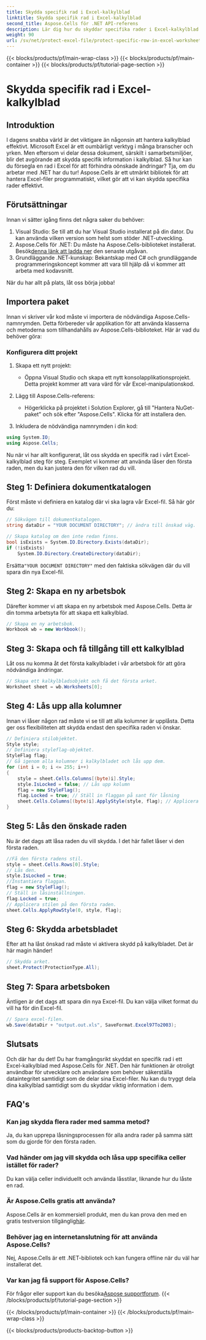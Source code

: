 ```yaml
---
title: Skydda specifik rad i Excel-kalkylblad
linktitle: Skydda specifik rad i Excel-kalkylblad
second_title: Aspose.Cells för .NET API-referens
description: Lär dig hur du skyddar specifika rader i Excel-kalkylblad med Aspose.Cells för .NET. En steg-för-steg-guide skräddarsydd för utvecklare.
weight: 90
url: /sv/net/protect-excel-file/protect-specific-row-in-excel-worksheet/
---
```


{{< blocks/products/pf/main-wrap-class >}}
{{< blocks/products/pf/main-container >}}
{{< blocks/products/pf/tutorial-page-section >}}

# Skydda specifik rad i Excel-kalkylblad

## Introduktion

I dagens snabba värld är det viktigare än någonsin att hantera kalkylblad effektivt. Microsoft Excel är ett oumbärligt verktyg i många branscher och yrken. Men eftersom vi delar dessa dokument, särskilt i samarbetsmiljöer, blir det avgörande att skydda specifik information i kalkylblad. Så hur kan du försegla en rad i Excel för att förhindra oönskade ändringar? Tja, om du arbetar med .NET har du tur! Aspose.Cells är ett utmärkt bibliotek för att hantera Excel-filer programmatiskt, vilket gör att vi kan skydda specifika rader effektivt.

## Förutsättningar

Innan vi sätter igång finns det några saker du behöver:

1. Visual Studio: Se till att du har Visual Studio installerat på din dator. Du kan använda vilken version som helst som stöder .NET-utveckling.
2.  Aspose.Cells för .NET: Du måste ha Aspose.Cells-biblioteket installerat. Besök[denna länk att ladda ner](https://releases.aspose.com/cells/net/) den senaste utgåvan.
3. Grundläggande .NET-kunskap: Bekantskap med C# och grundläggande programmeringskoncept kommer att vara till hjälp då vi kommer att arbeta med kodavsnitt.

När du har allt på plats, låt oss börja jobba!

## Importera paket

Innan vi skriver vår kod måste vi importera de nödvändiga Aspose.Cells-namnrymden. Detta förbereder vår applikation för att använda klasserna och metoderna som tillhandahålls av Aspose.Cells-biblioteket. Här är vad du behöver göra:

### Konfigurera ditt projekt

1. Skapa ett nytt projekt:
   - Öppna Visual Studio och skapa ett nytt konsolapplikationsprojekt. Detta projekt kommer att vara värd för vår Excel-manipulationskod.

2. Lägg till Aspose.Cells-referens:
   - Högerklicka på projektet i Solution Explorer, gå till "Hantera NuGet-paket" och sök efter "Aspose.Cells". Klicka för att installera den.

3. Inkludera de nödvändiga namnrymden i din kod:
```csharp
using System.IO;
using Aspose.Cells;
```

Nu när vi har allt konfigurerat, låt oss skydda en specifik rad i vårt Excel-kalkylblad steg för steg. Exemplet vi kommer att använda låser den första raden, men du kan justera den för vilken rad du vill.

## Steg 1: Definiera dokumentkatalogen

Först måste vi definiera en katalog där vi ska lagra vår Excel-fil. Så här gör du:

```csharp
// Sökvägen till dokumentkatalogen.
string dataDir = "YOUR DOCUMENT DIRECTORY"; // ändra till önskad väg.

// Skapa katalog om den inte redan finns.
bool isExists = System.IO.Directory.Exists(dataDir);
if (!isExists)
    System.IO.Directory.CreateDirectory(dataDir);
```

 Ersätta`"YOUR DOCUMENT DIRECTORY"` med den faktiska sökvägen där du vill spara din nya Excel-fil.

## Steg 2: Skapa en ny arbetsbok

Därefter kommer vi att skapa en ny arbetsbok med Aspose.Cells. Detta är din tomma arbetsyta för att skapa ett kalkylblad.

```csharp
// Skapa en ny arbetsbok.
Workbook wb = new Workbook();
```

## Steg 3: Skapa och få tillgång till ett kalkylblad

Låt oss nu komma åt det första kalkylbladet i vår arbetsbok för att göra nödvändiga ändringar.

```csharp
// Skapa ett kalkylbladsobjekt och få det första arket.
Worksheet sheet = wb.Worksheets[0];
```

## Steg 4: Lås upp alla kolumner

Innan vi låser någon rad måste vi se till att alla kolumner är upplåsta. Detta ger oss flexibiliteten att skydda endast den specifika raden vi önskar.

```csharp
// Definiera stilobjektet.
Style style;
// Definiera styleflag-objektet.
StyleFlag flag;
// Gå igenom alla kolumner i kalkylbladet och lås upp dem.
for (int i = 0; i <= 255; i++)
{
    style = sheet.Cells.Columns[(byte)i].Style;
    style.IsLocked = false; // Lås upp kolumn
    flag = new StyleFlag();
    flag.Locked = true; // Ställ in flaggan på sant för låsning
    sheet.Cells.Columns[(byte)i].ApplyStyle(style, flag); // Applicera stilen
}
```

## Steg 5: Lås den önskade raden

Nu är det dags att låsa raden du vill skydda. I det här fallet låser vi den första raden.

```csharp
//Få den första radens stil.
style = sheet.Cells.Rows[0].Style;
// Lås den.
style.IsLocked = true;
//Instantiera flaggan.
flag = new StyleFlag();
// Ställ in låsinställningen.
flag.Locked = true;
// Applicera stilen på den första raden.
sheet.Cells.ApplyRowStyle(0, style, flag);
```

## Steg 6: Skydda arbetsbladet

Efter att ha låst önskad rad måste vi aktivera skydd på kalkylbladet. Det är här magin händer!

```csharp
// Skydda arket.
sheet.Protect(ProtectionType.All);
```

## Steg 7: Spara arbetsboken

Äntligen är det dags att spara din nya Excel-fil. Du kan välja vilket format du vill ha för din Excel-fil.

```csharp
// Spara excel-filen.
wb.Save(dataDir + "output.out.xls", SaveFormat.Excel97To2003);
```

## Slutsats

Och där har du det! Du har framgångsrikt skyddat en specifik rad i ett Excel-kalkylblad med Aspose.Cells för .NET. Den här funktionen är otroligt användbar för utvecklare och användare som behöver säkerställa dataintegritet samtidigt som de delar sina Excel-filer. Nu kan du tryggt dela dina kalkylblad samtidigt som du skyddar viktig information i dem.

## FAQ's

### Kan jag skydda flera rader med samma metod?  
Ja, du kan upprepa låsningsprocessen för alla andra rader på samma sätt som du gjorde för den första raden.

### Vad händer om jag vill skydda och låsa upp specifika celler istället för rader?  
Du kan välja celler individuellt och använda låsstilar, liknande hur du låste en rad.

### Är Aspose.Cells gratis att använda?  
 Aspose.Cells är en kommersiell produkt, men du kan prova den med en gratis testversion tillgänglig[här](https://releases.aspose.com/).

### Behöver jag en internetanslutning för att använda Aspose.Cells?  
Nej, Aspose.Cells är ett .NET-bibliotek och kan fungera offline när du väl har installerat det.

### Var kan jag få support för Aspose.Cells?  
 För frågor eller support kan du besöka[Aspose supportforum](https://forum.aspose.com/c/cells/9).
{{< /blocks/products/pf/tutorial-page-section >}}

{{< /blocks/products/pf/main-container >}}
{{< /blocks/products/pf/main-wrap-class >}}

{{< blocks/products/products-backtop-button >}}
